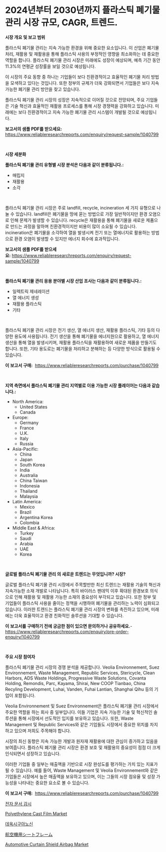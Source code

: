 <p><h1>2024년부터 2030년까지 플라스틱 폐기물 관리 시장 규모, CAGR, 트렌드.</h1></p><p><strong>시장 개요 및 보고 범위</strong></p>
<p><p>플라스틱 폐기물 관리는 지속 가능한 환경을 위해 중요한 요소입니다. 이 산업은 폐기물 처리, 재활용 및 재활용을 통해 플라스틱 사용의 부정적인 영향을 최소화하는 데 중요한 역할을 합니다. 플라스틱 폐기물 관리 시장은 미래에도 성장이 예상되며, 예측 기간 동안 11.3%의 연평균 성장률을 보일 것으로 예상됩니다.</p><p>이 시장의 주요 동향 중 하나는 기업들이 보다 친환경적이고 효율적인 폐기물 처리 방법을 모색하고 있다는 것입니다. 또한 정부의 규제가 더욱 강화되면서 기업들은 보다 지속 가능한 폐기물 관리 방안을 찾고 있습니다.</p><p>플라스틱 폐기물 관리 시장의 성장은 지속적으로 이어질 것으로 전망되며, 주요 기업들은 기술 혁신과 효율적인 재활용 프로세스를 통해 시장 경쟁력을 강화하고 있습니다. 미래에는 보다 친환경적이고 지속 가능한 폐기물 관리 시스템이 개발될 것으로 예상됩니다.</p></p>
<p><strong>보고서의 샘플 PDF를 받으세요:</strong> <a href="https://www.reliableresearchreports.com/enquiry/request-sample/1040799">https://www.reliableresearchreports.com/enquiry/request-sample/1040799</a></p>
<p>&nbsp;</p>
<p><strong>시장 세분화</strong></p>
<p><strong>플라스틱 폐기물 관리 유형별 시장 분석은 다음과 같이 분류됩니다.:</strong></p>
<p><ul><li>매립지</li><li>재활용</li><li>소각</li></ul></p>
<p>&nbsp;</p>
<p><p>플라스틱 폐기물 관리 시장은 주로 landfill, recycle, incineration 세 가지 유형으로 나눌 수 있습니다. landfill은 폐기물을 땅에 묻는 방법으로 가장 일반적이지만 환경 오염으로 인해 문제가 발생할 수 있습니다. recycle은 재활용을 통해 폐기물을 새로운 제품으로 만드는 과정을 말하며 친환경적이지만 비용이 많이 소요될 수 있습니다. incineration은 폐기물을 소각하여 열을 발생시켜 전기 또는 열에너지로 활용하는 방법으로 환경 오염이 발생할 수 있지만 에너지 회수에 효과적입니다.</p></p>
<p><strong>보고서의 샘플 PDF를 받으세요:</strong>&nbsp;<a href="https://www.reliableresearchreports.com/enquiry/request-sample/1040799">https://www.reliableresearchreports.com/enquiry/request-sample/1040799</a></p>
<p>&nbsp;</p>
<p><strong> 플라스틱 폐기물 관리 응용 분야별 시장 산업 조사는 다음과 같이 분류됩니다.:</strong></p>
<p><ul><li>일렉트릭 제네레이션</li><li>열 에너지 생성</li><li>재활용 플라스틱</li><li>기타</li></ul></p>
<p>&nbsp;</p>
<p><p>플라스틱 폐기물 관리 시장은 전기 생산, 열 에너지 생산, 재활용 플라스틱, 기타 등의 다양한 용도에 사용됩니다. 전기 생산을 통해 폐기물을 에너지원으로 활용하고, 열 에너지 생산을 통해 열을 발생시키며, 재활용 플라스틱을 재활용하여 새로운 제품을 만들기도 합니다. 또한, 기타 용도로는 폐기물을 처리하고 분해하는 등 다양한 방식으로 활용될 수 있습니다.</p></p>
<p><strong>이 보고서 구매:</strong>&nbsp; <a href="https://www.reliableresearchreports.com/purchase/1040799">https://www.reliableresearchreports.com/purchase/1040799</a></p>
<p>&nbsp;</p>
<p><strong>지역 측면에서 플라스틱 폐기물 관리 지역별로 이용 가능한 시장 플레이어는 다음과 같습니다.:</strong></p>
<p><ul>
    <li>
        North America:
        <ul>
            <li>United States</li>
            <li>Canada</li>
        </ul>
    </li>
    <li>
        Europe:
        <ul>
            <li>Germany</li>
            <li>France</li>
            <li>U.K.</li>
            <li>Italy</li>
            <li>Russia</li>
        </ul>
    </li>
    <li>
        Asia-Pacific:
        <ul>
            <li>China</li>
            <li>Japan</li>
            <li>South Korea</li>
            <li>India</li>
            <li>Australia</li>
            <li>China Taiwan</li>
            <li>Indonesia</li>
            <li>Thailand</li>
            <li>Malaysia</li>
        </ul>
    </li>
    <li>
        Latin America:
        <ul>
            <li>Mexico</li>
            <li>Brazil</li>
            <li>Argentina Korea</li>
            <li>Colombia</li>
        </ul>
    </li>
    <li>
        Middle East & Africa:
        <ul>
            <li>Turkey</li>
            <li>Saudi</li>
            <li>Arabia</li>
            <li>UAE</li>
            <li>Korea</li>
        </ul>
    </li>
    </ul></p>
<p>&nbsp;</p>
<p><strong>글로벌 플라스틱 폐기물 관리 의 새로운 트렌드는 무엇입니까? 시장?</strong></p>
<p><p>글로벌 플라스틱 폐기물 관리 시장에서 주목할만한 최신 트렌드는 재활용 기술의 혁신과 지속가능한 소재 개발로 나타납니다. 특히 바이러스 팬데믹 이후 확대된 환경보호 의식으로 인해 재활용 및 재활용 가능한 소재의 중요성이 부각되고 있습니다. 또한 정부 및 기업들이 플라스틱 사용을 줄이는 정책을 시행하여 폐기물을 관리하는 노력이 심화되고 있습니다. 이러한 트렌드는 플라스틱 폐기물 관리 시장의 변화를 촉진하고 있으며, 미래에는 더욱 효율적이고 환경 친화적인 솔루션을 기대할 수 있습니다.</p></p>
<p><strong>이 보고서를 구매하기 전에 궁금한 점이 있으면 문의하거나 공유하세요.</strong>- <a href="https://www.reliableresearchreports.com/enquiry/pre-order-enquiry/1040799">https://www.reliableresearchreports.com/enquiry/pre-order-enquiry/1040799</a></p>
<p>&nbsp;</p>
<p><strong>주요 시장 참여자</strong></p>
<p><p>플라스틱 폐기물 관리 시장의 경쟁 분석을 제공합니다. Veolia Environnement, Suez Environnement, Waste Management, Republic Services, Stericycle, Clean Harbors, ADS Waste Holdings, Progressive Waste Solutions, Covanta Holding, Remondis, Parc, Kayama, Shirai, New COOP Tianbao, China Recyling Development, Luhai, Vanden, Fuhai Lantian, Shanghai Qihu 등의 기업이 포함됩니다.</p><p>Veolia Environnement 및 Suez Environnement은 플라스틱 폐기물 관리 시장에서 주요한 역할을 하는 회사 중 일부입니다. 이들 기업은 지속 가능한 기술 및 혁신적인 솔루션을 통해 시장에서 선도적인 입지를 보유하고 있습니다. 또한, Waste Management 및 Republic Services와 같은 기업들도 시장에서 중요한 위치를 차지하고 있으며 저희도 주목해야 합니다.</p><p>시장의 최신 동향은 지속 가능한 개발과 원자재 재활용에 대한 관심이 증가하고 있음을 보여줍니다. 플라스틱 폐기물 관리 시장은 환경 보호 및 재활용의 중요성이 점점 더 크게 인식되면서 성장하고 있습니다.</p><p>이러한 기업들 중 일부는 매출액을 기반으로 시장 완성도를 평가하는 가치 있는 지표가 될 수 있습니다. 예를 들어, Waste Management 및 Veolia Environnement와 같은 기업들은 시장에서 높은 매출액을 보유하고 있으며, 이는 그들의 시장 점유율 및 성장 가능성을 나타내는 중요한 요소로 볼 수 있습니다.</p></p>
<p><strong>이 보고서 구매:</strong>&nbsp;&nbsp;<a href="https://www.reliableresearchreports.com/purchase/1040799">https://www.reliableresearchreports.com/purchase/1040799</a></p>
<p><p><a href="https://github.com/vs2869dizt0/Market-Research-Report-List-1/blob/main/9393603131.md">전자 문서 감시</a></p><p><a href="https://github.com/gdfhhhj/Market-Research-Report-List-3/blob/main/polyethylene-cast-film-market.md">Polyethylene Cast Film Market</a></p><p><a href="https://github.com/sougarounis/Market-Research-Report-List-3/blob/main/4818363130.md">데옥시구아노신</a></p><p><a href="https://github.com/oqoeusbvpadwjs08/Market-Research-Report-List-1/blob/main/6962400473.md">航空機用シートフレーム</a></p><p><a href="https://issuu.com/reportprime-2/docs/automotive-curtain-shield-airbag-market-size-2030.">Automotive Curtain Shield Airbag Market</a></p></p>
